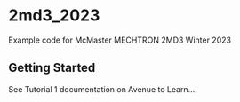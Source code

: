 # 2md3_2023

Example code for McMaster MECHTRON 2MD3 Winter 2023

## Getting Started

See Tutorial 1 documentation on Avenue to Learn....


